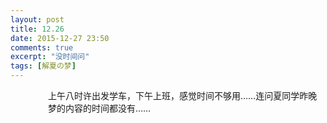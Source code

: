 ```yaml
---
layout: post
title: 12.26
date: 2015-12-27 23:50
comments: true
excerpt: "没时间问"
tags: [解夏の梦]
---
```

<p style="padding-left: 60px;"></p>
<p style="padding-left: 60px;">上午八时许出发学车，下午上班，感觉时间不够用……连问夏同学昨晚梦的内容的时间都没有……</p>
<p style="padding-left: 60px;"></p>
